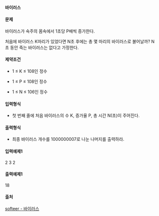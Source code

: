 #### 바이러스

#### 문제

바이러스가 숙주의 몸속에서 1초당 P배씩 증가한다.

처음에 바이러스 K마리가 있었다면 N초 후에는 총 몇 마리의 바이러스로 불어날까? N초 동안 죽는 바이러스는 없다고 가정한다.

#### 제약조건
- 1 ≤ K ≤ 108인 정수

- 1 ≤ P ≤ 108인 정수

- 1 ≤ N ≤ 106인 정수

#### 입력형식
- 첫 번째 줄에 처음 바이러스의 수 K, 증가율 P, 총 시간 N(초)이 주어진다.

#### 출력형식
- 최종 바이러스 개수를 1000000007로 나눈 나머지를 출력하라.

#### 입력예제1
2 3 2

#### 출력예제1
18


#### 출처

[softeer - 바이러스](https://softeer.ai/practice/info.do?idx=1&eid=407)